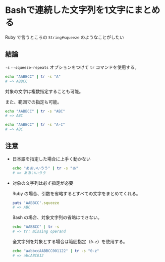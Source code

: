 # Bashで連続した文字列を1文字にまとめる

Ruby で言うところの `String#squeeze` のようなことがしたい

## 結論

`-s` `--squeeze-repeats` オプションをつけて `tr` コマンドを使用する。

```sh
echo "AABBCC" | tr -s "A"
# => ABBCC
```

対象の文字は複数指定することも可能。

また、範囲での指定も可能。

```sh
echo "AABBCC" | tr -s "ABC"
# => ABC

echo "AABBCC" | tr -s "A-C"
# => ABC
```

## 注意

* 日本語を指定した場合に上手く動かない

  ```sh
  echo "ああいいうう" | tr -s "あ"
  # => ああいいうう
  ```

* 対象の文字列は必ず指定が必要

  Ruby の場合、引数を省略するとすべての文字をまとめてくれる。

  ```ruby
  puts 'AABBCC'.squeeze
  # => ABC
  ```

  Bash の場合、対象文字列の省略はできない。

  ```sh
  echo "AABBCC" | tr -s
  # => tr: missing operand
  ```

  全文字列を対象とする場合は範囲指定（`0-z`）を使用する。

  ```sh
  echo "aabbccAABBCC001122" | tr -s "0-z"
  # => abcABC012
  ```
